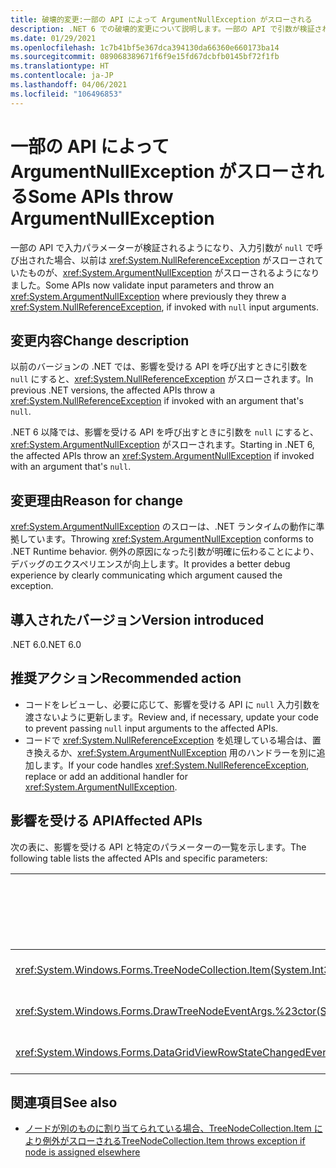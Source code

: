 ```yaml
---
title: 破壊的変更:一部の API によって ArgumentNullException がスローされる
description: .NET 6 での破壊的変更について説明します。一部の API で引数が検証され、ArgumentNullException がスローされるようになりました。
ms.date: 01/29/2021
ms.openlocfilehash: 1c7b41bf5e367dca394130da66360e660173ba14
ms.sourcegitcommit: 089068389671f6f9e15fd67dcbfb0145bf72f1fb
ms.translationtype: HT
ms.contentlocale: ja-JP
ms.lasthandoff: 04/06/2021
ms.locfileid: "106496853"
---
```

# <a name="some-apis-throw-argumentnullexception"></a><span data-ttu-id="200f3-103">一部の API によって ArgumentNullException がスローされる</span><span class="sxs-lookup"><span data-stu-id="200f3-103">Some APIs throw ArgumentNullException</span></span>

<span data-ttu-id="200f3-104">一部の API で入力パラメーターが検証されるようになり、入力引数が `null` で呼び出された場合、以前は <xref:System.NullReferenceException> がスローされていたものが、<xref:System.ArgumentNullException> がスローされるようになりました。</span><span class="sxs-lookup"><span data-stu-id="200f3-104">Some APIs now validate input parameters and throw an <xref:System.ArgumentNullException> where previously they threw a <xref:System.NullReferenceException>, if invoked with `null` input arguments.</span></span>

## <a name="change-description"></a><span data-ttu-id="200f3-105">変更内容</span><span class="sxs-lookup"><span data-stu-id="200f3-105">Change description</span></span>

<span data-ttu-id="200f3-106">以前のバージョンの .NET では、影響を受ける API を呼び出すときに引数を `null` にすると、<xref:System.NullReferenceException> がスローされます。</span><span class="sxs-lookup"><span data-stu-id="200f3-106">In previous .NET versions, the affected APIs throw a <xref:System.NullReferenceException> if invoked with an argument that's `null`.</span></span>

<span data-ttu-id="200f3-107">.NET 6 以降では、影響を受ける API を呼び出すときに引数を `null` にすると、<xref:System.ArgumentNullException> がスローされます。</span><span class="sxs-lookup"><span data-stu-id="200f3-107">Starting in .NET 6, the affected APIs throw an <xref:System.ArgumentNullException> if invoked with an argument that's `null`.</span></span>

## <a name="reason-for-change"></a><span data-ttu-id="200f3-108">変更理由</span><span class="sxs-lookup"><span data-stu-id="200f3-108">Reason for change</span></span>

<span data-ttu-id="200f3-109"><xref:System.ArgumentNullException> のスローは、.NET ランタイムの動作に準拠しています。</span><span class="sxs-lookup"><span data-stu-id="200f3-109">Throwing <xref:System.ArgumentNullException> conforms to .NET Runtime behavior.</span></span> <span data-ttu-id="200f3-110">例外の原因になった引数が明確に伝わることにより、デバッグのエクスペリエンスが向上します。</span><span class="sxs-lookup"><span data-stu-id="200f3-110">It provides a better debug experience by clearly communicating which argument caused the exception.</span></span>

## <a name="version-introduced"></a><span data-ttu-id="200f3-111">導入されたバージョン</span><span class="sxs-lookup"><span data-stu-id="200f3-111">Version introduced</span></span>

<span data-ttu-id="200f3-112">.NET 6.0</span><span class="sxs-lookup"><span data-stu-id="200f3-112">.NET 6.0</span></span>

## <a name="recommended-action"></a><span data-ttu-id="200f3-113">推奨アクション</span><span class="sxs-lookup"><span data-stu-id="200f3-113">Recommended action</span></span>

- <span data-ttu-id="200f3-114">コードをレビューし、必要に応じて、影響を受ける API に `null` 入力引数を渡さないように更新します。</span><span class="sxs-lookup"><span data-stu-id="200f3-114">Review and, if necessary, update your code to prevent passing `null` input arguments to the affected APIs.</span></span>
- <span data-ttu-id="200f3-115">コードで <xref:System.NullReferenceException> を処理している場合は、置き換えるか、<xref:System.ArgumentNullException> 用のハンドラーを別に追加します。</span><span class="sxs-lookup"><span data-stu-id="200f3-115">If your code handles <xref:System.NullReferenceException>, replace or add an additional handler for <xref:System.ArgumentNullException>.</span></span>

## <a name="affected-apis"></a><span data-ttu-id="200f3-116">影響を受ける API</span><span class="sxs-lookup"><span data-stu-id="200f3-116">Affected APIs</span></span>

<span data-ttu-id="200f3-117">次の表に、影響を受ける API と特定のパラメーターの一覧を示します。</span><span class="sxs-lookup"><span data-stu-id="200f3-117">The following table lists the affected APIs and specific parameters:</span></span>

| <span data-ttu-id="200f3-118">メソッド/プロパティ</span><span class="sxs-lookup"><span data-stu-id="200f3-118">Method/property</span></span> | <span data-ttu-id="200f3-119">パラメーター名</span><span class="sxs-lookup"><span data-stu-id="200f3-119">Parameter name</span></span> | <span data-ttu-id="200f3-120">変更されたバージョン</span><span class="sxs-lookup"><span data-stu-id="200f3-120">Version changed</span></span> |
|-|-|-|
| <xref:System.Windows.Forms.TreeNodeCollection.Item(System.Int32)?displayProperty=fullName> | `index` | <span data-ttu-id="200f3-121">Preview 1</span><span class="sxs-lookup"><span data-stu-id="200f3-121">Preview 1</span></span> |
| <xref:System.Windows.Forms.DrawTreeNodeEventArgs.%23ctor(System.Drawing.Graphics,System.Windows.Forms.TreeNode,System.Drawing.Rectangle,System.Windows.Forms.TreeNodeStates)> | `graphics` | <span data-ttu-id="200f3-122">Preview 3</span><span class="sxs-lookup"><span data-stu-id="200f3-122">Preview 3</span></span> |
| <xref:System.Windows.Forms.DataGridViewRowStateChangedEventArgs.%23ctor(System.Windows.Forms.DataGridViewRow,System.Windows.Forms.DataGridViewElementStates)> | `dataGridViewRow` | <span data-ttu-id="200f3-123">Preview 4</span><span class="sxs-lookup"><span data-stu-id="200f3-123">Preview 4</span></span> |

## <a name="see-also"></a><span data-ttu-id="200f3-124">関連項目</span><span class="sxs-lookup"><span data-stu-id="200f3-124">See also</span></span>

- [<span data-ttu-id="200f3-125">ノードが別のものに割り当てられている場合、TreeNodeCollection.Item により例外がスローされる</span><span class="sxs-lookup"><span data-stu-id="200f3-125">TreeNodeCollection.Item throws exception if node is assigned elsewhere</span></span>](treenodecollection-item-throws-argumentexception.md)

<!--

### Affected APIs

- `P:System.Windows.Forms.TreeNodeCollection.Item(System.Int32)`
- `M:System.Windows.Forms.DrawTreeNodeEventArgs.#ctor(System.Drawing.Graphics,System.Windows.Forms.TreeNode,System.Drawing.Rectangle,System.Windows.Forms.TreeNodeStates)`
- `M:System.Windows.Forms.DataGridViewRowStateChangedEventArgs.#ctor(System.Windows.Forms.DataGridViewRow,System.Windows.Forms.DataGridViewElementStates)`

### Category

Windows Forms

-->
